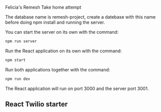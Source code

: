 Felicia's Remesh Take home attempt

The database name is remesh-project, create a datebase with this name before doing npm install and running the server. 

You can start the server on its own with the command:

```bash
npm run server
```

Run the React application on its own with the command:

```bash
npm start
```

Run both applications together with the command:

```bash
npm run dev
```

The React application will run on port 3000 and the server port 3001.

## React Twilio starter
